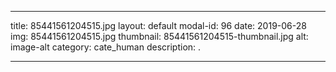 
---
title: 85441561204515.jpg
layout: default
modal-id: 96
date: 2019-06-28
img: 85441561204515.jpg
thumbnail: 85441561204515-thumbnail.jpg
alt: image-alt
category: cate_human
description: .

---
